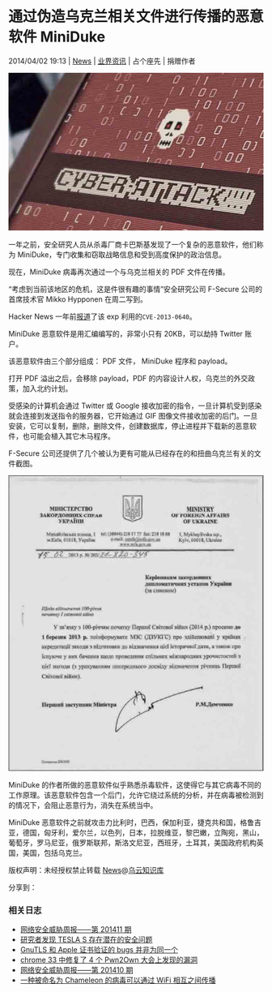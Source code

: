 # 通过伪造乌克兰相关文件进行传播的恶意软件 MiniDuke

2014/04/02 19:13 | [News](http://drops.wooyun.org/author/news "由 News 发布") | [业界资讯](http://drops.wooyun.org/category/news "查看 业界资讯 中的全部文章") | 占个座先 | 捐赠作者

![enter image description here](img/img1_u55_jpg.jpg)

一年之前，安全研究人员从杀毒厂商卡巴斯基发现了一个复杂的恶意软件，他们称为 MiniDuke，专门收集和窃取战略信息和受到高度保护的政治信息。

现在，MiniDuke 病毒再次通过一个与乌克兰相关的 PDF 文件在传播。

“考虑到当前该地区的危机，这是件很有趣的事情”安全研究公司 F-Secure 公司的首席技术官 Mikko Hypponen 在周二写到。

Hacker News 一年前[报道](http://thehackernews.com/2013/03/old-school-hackers-spying-on-european.html)了该 exp 利用的`CVE-2013-0640`。

MiniDuke 恶意软件是用汇编编写的，非常小只有 20KB，可以劫持 Twitter 账户。

该恶意软件由三个部分组成： PDF 文件， MiniDuke 程序和 payload。

打开 PDF 溢出之后，会移除 payload，PDF 的内容设计人权，乌克兰的外交政策，加入北约计划。

受感染的计算机会通过 Twitter 或 Google 接收加密的指令，一旦计算机受到感染就会连接到发送指令的服务器，它开始通过 GIF 图像文件接收加密的后门。一旦安装，它可以复制，删除，删除文件，创建数据库，停止进程并下载新的恶意软件，也可能会植入其它木马程序。

F-Secure 公司还提供了几个被认为更有可能从已经存在的和扭曲乌克兰有关的文件截图。

![enter image description here](img/img2_u42_jpg.jpg)

MiniDuke 的作者所做的恶意软件似乎熟悉杀毒软件，这使得它与其它病毒不同的工作原理。该恶意软件包含一个后门，允许它绕过系统的分析，并在病毒被检测到的情况下，会阻止恶意行为，消失在系统当中。

MiniDuke 恶意软件之前就攻击力比利时，巴西，保加利亚，捷克共和国，格鲁吉亚，德国，匈牙利，爱尔兰，以色列，日本，拉脱维亚，黎巴嫩，立陶宛，黑山，葡萄牙，罗马尼亚，俄罗斯联邦，斯洛文尼亚，西班牙，土耳其，美国政府机构英国，美国，包括乌克兰。

版权声明：未经授权禁止转载 [News](http://drops.wooyun.org/author/news "由 News 发布")@[乌云知识库](http://drops.wooyun.org)

分享到：

### 相关日志

*   [网络安全威胁周报——第 201411 期](http://drops.wooyun.org/news/1195)
*   [研究者发现 TESLA S 存在潜在的安全问题](http://drops.wooyun.org/news/1352)
*   [GnuTLS 和 Apple 证书验证的 bugs 并非为同一个](http://drops.wooyun.org/news/1021)
*   [chrome 33 中修复了 4 个 Pwn2Own 大会上发现的漏洞](http://drops.wooyun.org/news/1205)
*   [网络安全威胁周报——第 201410 期](http://drops.wooyun.org/news/1034)
*   [一种被命名为 Chameleon 的病毒可以通过 WiFi 相互之间传播](http://drops.wooyun.org/news/976)